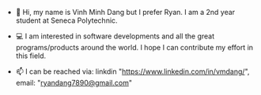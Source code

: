 - 👋 Hi, my name is Vinh Minh Dang but I prefer Ryan. I am a 2nd year student at Seneca Polytechnic.
- 💻 I am interested in software developments and all the great programs/products around the world. I hope I can contribute my effort in this field.

- 📫 I can be reached via: linkdin "https://www.linkedin.com/in/vmdang/", email: "ryandang7890@gmail.com" 
<!---
RRyanDang/RRyanDang is a ✨ special ✨ repository because its `README.md` (this file) appears on your GitHub profile.
You can click the Preview link to take a look at your changes.
--->


